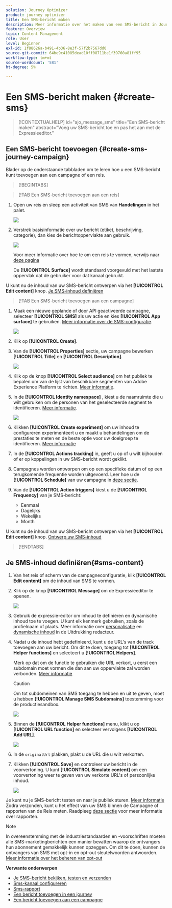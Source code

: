 ```yaml
---
solution: Journey Optimizer
product: journey optimizer
title: Een SMS-bericht maken
description: Meer informatie over het maken van een SMS-bericht in Journey Optimizer
feature: Overview
topic: Content Management
role: User
level: Beginner
exl-id: 1f88626a-b491-4b36-8e3f-57f2b7567dd0
source-git-commit: 64be9c41085dead10ff08711be1f39760a81ff95
workflow-type: tm+mt
source-wordcount: '581'
ht-degree: 5%

---
```


# Een SMS-bericht maken {#create-sms}

>[!CONTEXTUALHELP]
>id="ajo_message_sms"
>title="Een SMS-bericht maken"
>abstract="Voeg uw SMS-bericht toe en pas het aan met de Expressieeditor."

## Een SMS-bericht toevoegen {#create-sms-journey-campaign}

Blader op de onderstaande tabbladen om te leren hoe u een SMS-bericht kunt toevoegen aan een campagne of een reis.

>[!BEGINTABS]

>[!TAB Een SMS-bericht toevoegen aan een reis]

1. Open uw reis en sleep een activiteit van SMS van **Handelingen** in het palet.

   ![](assets/sms_create_1.png)

1. Verstrek basisinformatie over uw bericht (etiket, beschrijving, categorie), dan kies de berichtoppervlakte aan gebruik.

   ![](assets/sms_create_2.png)

   Voor meer informatie over hoe te om een reis te vormen, verwijs naar [deze pagina](../building-journeys/journey-gs.md)

   De **[!UICONTROL Surface]** wordt standaard voorgevuld met het laatste oppervlak dat de gebruiker voor dat kanaal gebruikt.

U kunt nu de inhoud van uw SMS-bericht ontwerpen via het **[!UICONTROL Edit content]** knop. [Je SMS-inhoud definiëren](#sms-content)

>[!TAB Een SMS-bericht toevoegen aan een campagne]

1. Maak een nieuwe geplande of door API geactiveerde campagne, selecteer **[!UICONTROL SMS]** als uw actie en kies **[!UICONTROL App surface]** te gebruiken. [Meer informatie over de SMS-configuratie](sms-configuration.md).

   ![](assets/sms_create_3.png)

1. Klik op **[!UICONTROL Create]**.

1. Van de **[!UICONTROL Properties]** sectie, uw campagne bewerken **[!UICONTROL Title]** en **[!UICONTROL Description]**.

   ![](assets/sms_create_4.png)

1. Klik op de knop **[!UICONTROL Select audience]** om het publiek te bepalen om van de lijst van beschikbare segmenten van Adobe Experience Platform te richten. [Meer informatie](../segment/about-segments.md).

1. In de **[!UICONTROL Identity namespace]** , kiest u de naamruimte die u wilt gebruiken om de personen van het geselecteerde segment te identificeren. [Meer informatie](../event/about-creating.md#select-the-namespace).

   ![](assets/sms_create_5.png)

1. Klikken **[!UICONTROL Create experiment]** om uw inhoud te configureren experimenteert u en maakt u behandelingen om de prestaties te meten en de beste optie voor uw doelgroep te identificeren. [Meer informatie](../campaigns/content-experiment.md)

1. In de **[!UICONTROL Actions tracking]** in, geeft u op of u wilt bijhouden of er op koppelingen in uw SMS-bericht wordt geklikt.

1. Campagnes worden ontworpen om op een specifieke datum of op een terugkomende frequentie worden uitgevoerd. Leer hoe u de **[!UICONTROL Schedule]** van uw campagne in [deze sectie](../campaigns/create-campaign.md#schedule).

1. Van de **[!UICONTROL Action triggers]** kiest u de **[!UICONTROL Frequency]** van je SMS-bericht:

   * Eenmaal
   * Dagelijks
   * Wekelijks
   * Month

U kunt nu de inhoud van uw SMS-bericht ontwerpen via het **[!UICONTROL Edit content]** knop. [Ontwerp uw SMS-inhoud](#sms-content)

>[!ENDTABS]

## Je SMS-inhoud definiëren{#sms-content}

1. Van het reis of scherm van de campagneconfiguratie, klik **[!UICONTROL Edit content]** om de inhoud van SMS te vormen.

1. Klik op de knop **[!UICONTROL Message]** om de Expressieeditor te openen.

   ![](assets/sms-content.png)

1. Gebruik de expressie-editor om inhoud te definiëren en dynamische inhoud toe te voegen. U kunt elk kenmerk gebruiken, zoals de profielnaam of plaats. Meer informatie over [personalisatie](../personalization/personalize.md) en [dynamische inhoud](../personalization/get-started-dynamic-content.md) in de Uitdrukking redacteur.

1. Nadat u de inhoud hebt gedefinieerd, kunt u de URL&#39;s van de track toevoegen aan uw bericht. Om dit te doen, toegang tot **[!UICONTROL Helper functions]** en selecteert u **[!UICONTROL Helpers]**.

   Merk op dat om de functie te gebruiken die URL verkort, u eerst een subdomain moet vormen die dan aan uw oppervlakte zal worden verbonden. [Meer informatie](sms-subdomains.md)

   >[!CAUTION]
   >
   > Om tot subdomeinen van SMS toegang te hebben en uit te geven, moet u hebben **[!UICONTROL Manage SMS Subdomains]** toestemming voor de productiesandbox.

   ![](assets/sms_tracking_1.png)

1. Binnen de **[!UICONTROL Helper functions]** menu, klikt u op **[!UICONTROL URL function]** en selecteer vervolgens **[!UICONTROL Add URL]**.

   ![](assets/sms_tracking_2.png)

1. In de `originalUrl` plakken, plakt u de URL die u wilt verkorten.

1. Klikken **[!UICONTROL Save]** en controleer uw bericht in de voorvertoning. U kunt **[!UICONTROL Simulate content]** om een voorvertoning weer te geven van uw verkorte URL&#39;s of persoonlijke inhoud.

   ![](assets/sms-content-preview.png)

Je kunt nu je SMS-bericht testen en naar je publiek sturen. [Meer informatie](send-sms.md)
Zodra verzonden, kunt u het effect van uw SMS binnen de Campagne of rapporten van de Reis meten. Raadpleeg [deze sectie](../reports/campaign-global-report.md#sms-tab) voor meer informatie over rapporten.

>[!NOTE]
>
>In overeenstemming met de industriestandaarden en -voorschriften moeten alle SMS-marketingberichten een manier bevatten waarop de ontvangers hun abonnement gemakkelijk kunnen opzeggen. Om dit te doen, kunnen de ontvangers van SMS met opt-in en opt-out sleutelwoorden antwoorden. [Meer informatie over het beheren van opt-out](../privacy/opt-out.md#sms-opt-out-management-sms-opt-out-management)

**Verwante onderwerpen**

* [Je SMS-bericht bekijken, testen en verzenden](send-sms.md)
* [Sms-kanaal configureren](sms-configuration.md)
* [Sms-rapport](../reports/journey-global-report.md#sms-global)
* [Een bericht toevoegen in een journey](../building-journeys/journeys-message.md)
* [Een bericht toevoegen aan een campagne](../campaigns/create-campaign.md)
